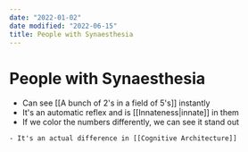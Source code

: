 ```yaml
---
date: "2022-01-02"
date modified: "2022-06-15"
title: People with Synaesthesia
---
```


# People with Synaesthesia
- Can see [[A bunch of 2's in a field of 5's]] instantly
- It's an automatic reflex and is [[Innateness|innate]] in them
- If we color the numbers differently, we can see it stand out

```ad-note
- It's an actual difference in [[Cognitive Architecture]]

```
